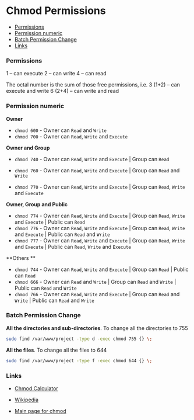 # Chmod Permissions

* [Permissions](#permissions)
* [Permission numeric](#permission-numeric)
* [Batch Permission Change](#Batch-Permission-Change)
* [Links](#links)

### Permissions

1 – can execute
2 – can write
4 – can read

The octal number is the sum of those free permissions, i.e.
3 (1+2) – can execute and write
6 (2+4) – can write and read



### Permission numeric

**Owner**

- `chmod 600` - Owner can `Read` and `Write`
- `chmod 700` - Owner can `Read`,  `Write` and `Execute`



**Owner and Group**

- `chmod 740` - Owner can `Read`,  `Write` and `Execute` | Group can `Read`

- `chmod 760` - Owner can `Read`,  `Write` and `Execute` | Group can `Read` and `Write`
- `chmod 770` - Owner can `Read`,  `Write` and `Execute` | Group can `Read`, `Write` and `Execute`



**Owner, Group and Public**

- `chmod 774` - Owner can `Read`,  `Write` and `Execute` | Group can `Read`, `Write` and `Execute` | Public can `Read`
- `chmod 776` - Owner can `Read`,  `Write` and `Execute` | Group can `Read`, `Write` and `Execute` | Public can `Read` and `Write`
- `chmod 777` - Owner can `Read`,  `Write` and `Execute` | Group can `Read`, `Write` and `Execute` | Public can `Read`, `Write` and `Execute`



**Others **

- `chmod 744` - Owner can `Read`,  `Write` and `Execute`  | Group can `Read` | Public can `Read`
- `chmod 666` - Owner can `Read` and  `Write`  | Group can `Read` and `Write` | Public can `Read` and `Write`
- `chmod 766` - Owner can `Read`,  `Write` and `Execute` | Group can `Read` and `Write` | Public can `Read` and `Write`



### Batch Permission Change



**All the directories and sub-directories**. To change all the directories to 755

```bash
sudo find /var/www/project -type d -exec chmod 755 {} \;
```



**All the files**. To change all the files to 644

```bash
sudo find /var/www/project -type f -exec chmod 644 {} \;
```



### Links

- [Chmod Calculator](https://chmod-calculator.com)

- [Wikipedia]( http://en.wikipedia.org/wiki/Filesystem_permissions)

- [Main page for chmod]( http://linux.die.net/man/1/chmod)